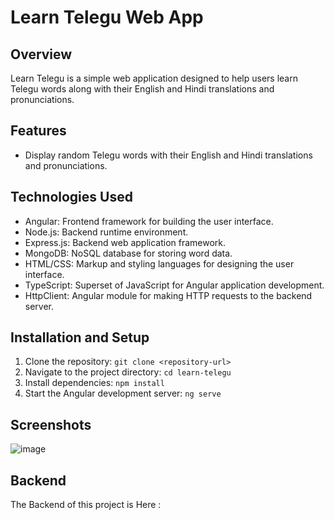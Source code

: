 # Learn Telegu Web App

## Overview
Learn Telegu is a simple web application designed to help users learn Telegu words along with their English and Hindi translations and pronunciations.

## Features
- Display random Telegu words with their English and Hindi translations and pronunciations.

## Technologies Used
- Angular: Frontend framework for building the user interface.
- Node.js: Backend runtime environment.
- Express.js: Backend web application framework.
- MongoDB: NoSQL database for storing word data.
- HTML/CSS: Markup and styling languages for designing the user interface.
- TypeScript: Superset of JavaScript for Angular application development.
- HttpClient: Angular module for making HTTP requests to the backend server.

## Installation and Setup
1. Clone the repository: `git clone <repository-url>`
2. Navigate to the project directory: `cd learn-telegu`
3. Install dependencies: `npm install`
4. Start the Angular development server: `ng serve`

## Screenshots

![image](https://github.com/Sumit4482/Learn-Telegu/assets/61246873/3a68d632-b654-414a-9f83-99bc359a2477)


## Backend 
The Backend of this project is Here : 

